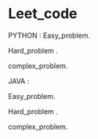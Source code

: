 # Leet_code
PYTHON :
  Easy_problem.
  
  Hard_problem .
  
  complex_problem.

JAVA :

 Easy_problem.
  
  Hard_problem .
  
  complex_problem.


